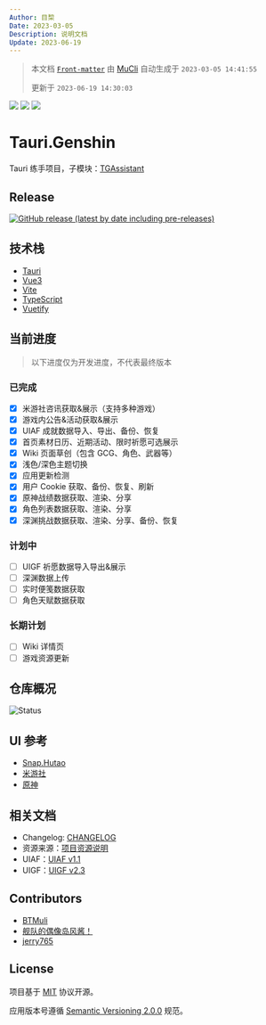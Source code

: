 ```yaml
---
Author: 目棃
Date: 2023-03-05
Description: 说明文档
Update: 2023-06-19
---
```


> 本文档 [`Front-matter`](https://github.com/BTMuli/Mucli#FrontMatter) 由 [MuCli](https://github.com/BTMuli/Mucli) 自动生成于 `2023-03-05 14:41:55`
> 
> 更新于 `2023-06-19 14:30:03`

![](https://img.shields.io/github/last-commit/BTMuli/Tauri.Genshin?style=for-the-badge) ![](https://img.shields.io/github/commits-since/BTMuli/Tauri.Genshin/latest?include_prereleases&style=for-the-badge) ![](https://img.shields.io/github/license/BTMuli/Tauri.Genshin?style=for-the-badge) 

# Tauri.Genshin

Tauri 练手项目，子模块：[TGAssistant](https://github.com/BTMuli/TGAssistant)

## Release

[![GitHub release (latest by date including pre-releases)](https://img.shields.io/github/v/release/BTMuli/Tauri.Genshin?include_prereleases&style=for-the-badge)](https://github.com/BTMuli/Tauri.Genshin/releases/latest)

## 技术栈

- [Tauri](https://github.com/tauri-apps/tauri)
- [Vue3](https://github.com/vuejs/core)
- [Vite](https://github.com/vitejs/vite)
- [TypeScript](https://github.com/microsoft/TypeScript)
- [Vuetify](https://github.com/vuetifyjs/vuetify)

## 当前进度

> 以下进度仅为开发进度，不代表最终版本

### 已完成

- [x] 米游社咨讯获取&展示（支持多种游戏）
- [x] 游戏内公告&活动获取&展示
- [x] UIAF 成就数据导入、导出、备份、恢复
- [x] 首页素材日历、近期活动、限时祈愿可选展示
- [x] Wiki 页面草创（包含 GCG、角色、武器等）
- [x] 浅色/深色主题切换
- [x] 应用更新检测
- [x] 用户 Cookie 获取、备份、恢复、刷新
- [x] 原神战绩数据获取、渲染、分享
- [x] 角色列表数据获取、渲染、分享
- [x] 深渊挑战数据获取、渲染、分享、备份、恢复 

### 计划中

- [ ] UIGF 祈愿数据导入导出&展示
- [ ] 深渊数据上传
- [ ] 实时便笺数据获取
- [ ] 角色天赋数据获取

### 长期计划

- [ ] Wiki 详情页
- [ ] 游戏资源更新

## 仓库概况

![Status](https://repobeats.axiom.co/api/embed/0edac184a5892f2520e83e3fe6519c4168db2e1b.svg "Repobeats analytics image")

## UI 参考

- [Snap.Hutao](https://github.com/DGP-Studio/Snap.Hutao)
- [米游社](https://www.miyoushe.com/ys/)
- [原神](https://yuanshen.com/)

## 相关文档

+ Changelog: [CHANGELOG](CHANGELOG.md)
+ 资源来源：[项目资源说明](docs/项目资源说明.md)
+ UIAF：[UIAF v1.1](docs/UIAF.md)
+ UIGF：[UIGF v2.3](docs/UIGF.md)

## Contributors

- [BTMuli](https://github.com/BTMuli)
- [舰队的偶像岛风酱！](https://github.com/frg2089)
- [jerry765](https://github.com/jerry765)

## License

项目基于 [MIT](LICENSE) 协议开源。

应用版本号遵循 [Semantic Versioning 2.0.0](https://semver.org/lang/zh-CN/) 规范。
